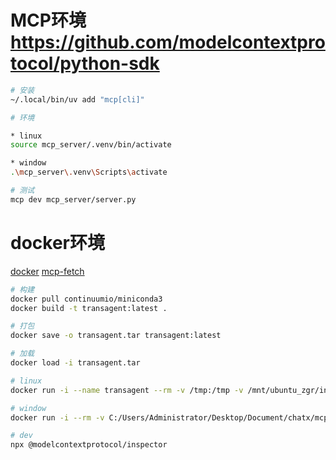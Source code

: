 # MCP环境 https://github.com/modelcontextprotocol/python-sdk
```bash
# 安装
~/.local/bin/uv add "mcp[cli]"

# 环境

* linux
source mcp_server/.venv/bin/activate

* window
.\mcp_server\.venv\Scripts\activate

# 测试
mcp dev mcp_server/server.py
```

# docker环境 

[docker](https://www.anaconda.com/docs/tools/working-with-conda/applications/docker#docker)
[mcp-fetch](https://github.com/modelcontextprotocol/servers/blob/main/src/fetch/Dockerfile)

```bash
# 构建
docker pull continuumio/miniconda3
docker build -t transagent:latest .

# 打包
docker save -o transagent.tar transagent:latest

# 加载
docker load -i transagent.tar

# linux
docker run -i --name transagent --rm -v /tmp:/tmp -v /mnt/ubuntu_zgr/install/chatx/mcp_client/data:/data -p 3001:3001 transagent

# window
docker run -i --rm -v C:/Users/Administrator/Desktop/Document/chatx/mcp_client/tmp:/tmp -v C:/Users/Administrator/Desktop/Document/chatx/mcp_client/data:/data -p 3001:3001 transagent

# dev
npx @modelcontextprotocol/inspector
```